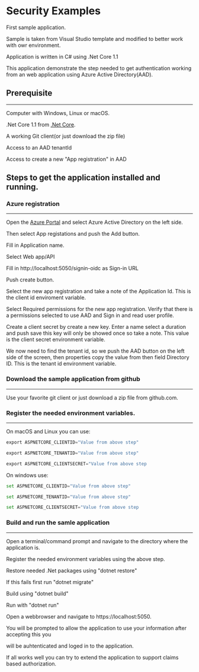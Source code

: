 # Security Examples  
First sample application.

Sample is taken from Visual Studio template and modified to better work with owr environment.  

Application is written in C# using .Net Core 1.1

This application demonstrate the step needed to get authentication working from an web application using 
Azure Active Directory(AAD).

## Prerequisite
----
Computer with Windows, Linux or macOS.

.Net Core 1.1 from [.Net Core](https://www.microsoft.com/net/core#macos). 

A working Git client(or just download the zip file)

Access to an AAD tenantId 

Access to create a new "App registration" in AAD

## Steps to get the application installed and running.
### Azure registration
----
Open the [Azure Portal](https://portal.azure.com/) and select Azure Active Directory on the left side.

Then select App registations and push the Add button.

Fill in Application name.

Select Web app/API

Fill in http://localhost:5050/signin-oidc as Sign-in URL

Push create button.

Select the new app registration and take a note of the Application Id.
This is the client id enviroment variable.

Select Required permissions for the new app registration.
Verify that there is a permissions selected to use AAD and Sign in and read user profile.

Create a client secret by create a new key. Enter a name select a duration and push save this key will only be 
showed once so take a note. This value is the client secret environment variable.

We now need to find the tenant id, so we push the AAD button on the left side of the screen, then properties
copy the value from then field Directory ID. This is the tenant id environment variable.

### Download the sample application from github
----
Use your favorite git client or just download a zip file from github.com.

### Register the needed environment variables.
----
On macOS and Linux you can use:
```python
export ASPNETCORE_CLIENTID="Value from above step"

export ASPNETCORE_TENANTID="Value from above step"

export ASPNETCORE_CLIENTSECRET="Value from above step
```
On windows use:
```python
set ASPNETCORE_CLIENTID="Value from above step"

set ASPNETCORE_TENANTID="Value from above step"

set ASPNETCORE_CLIENTSECRET="Value from above step
```
### Build and run the samle application
----
Open a terminal/command prompt and navigate to the directory where the application is.

Register the needed environment variables using the above step.

Restore needed .Net packages using "dotnet restore"

If this fails first run "dotnet migrate"

Build using "dotnet build"

Run with "dotnet run"

Open a webbrowser and navigate to https://localhost:5050.

You will be prompted to allow the application to use your information after accepting this you 

will be auhtenticated and loged in to the application.

If all works well you can try to extend the application to support claims based authorization. 

